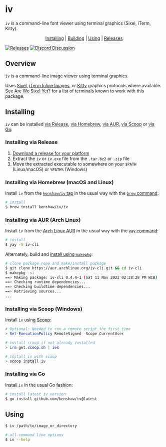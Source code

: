 # iv

`iv` is a command-line font viewer using terminal graphics (Sixel, iTerm,
Kitty).

<p align="center">
  <a href="#installing" title="Installing">Installing</a> |
  <a href="#building" title="Building">Building</a> |
  <a href="#using" title="Using">Using</a> |
  <a href="https://github.com/kenshaw/iv/releases" title="Releases">Releases</a>
</p>

[![Releases][release-status]][Releases]
[![Discord Discussion][discord-status]][discord]

[releases]: https://github.com/kenshaw/iv/releases "Releases"
[release-status]: https://img.shields.io/github/v/release/kenshaw/iv?display_name=tag&sort=semver "Latest Release"
[discord]: https://discord.gg/WDWAgXwJqN "Discord Discussion"
[discord-status]: https://img.shields.io/discord/829150509658013727.svg?label=Discord&logo=Discord&colorB=7289da&style=flat-square "Discord Discussion"

## Overview

`iv` is a command-line image viewer using terminal graphics.

Uses [Sixel][sixel], [iTerm Inline Images][iterm], or [Kitty][kitty] graphics
protocols where available. See [Are We Sixel Yet?][arewesixelyet] for a list of
terminals known to work with this package.

[sixel]: https://saitoha.github.io/libsixel/
[iterm]: https://iterm2.com/documentation-images.html
[kitty]: https://sw.kovidgoyal.net/kitty/graphics-protocol/
[arewesixelyet]: https://www.arewesixelyet.com

## Installing

`iv` can be installed [via Release][], [via Homebrew][], [via AUR][], [via
Scoop][] or [via Go][]:

[via Release]: #installing-via-release
[via Homebrew]: #installing-via-homebrew-macos-and-linux
[via AUR]: #installing-via-aur-arch-linux
[via Scoop]: #installing-via-scoop-windows
[via Go]: #installing-via-go

### Installing via Release

1. [Download a release for your platform][releases]
2. Extract the `iv` or `iv.exe` file from the `.tar.bz2` or `.zip` file
3. Move the extracted executable to somewhere on your `$PATH` (Linux/macOS) or
   `%PATH%` (Windows)

### Installing via Homebrew (macOS and Linux)

Install `iv` from the [`kenshaw/iv` tap][iv-tap] in the usual way with the [`brew`
command][homebrew]:

```sh
# install
$ brew install kenshaw/iv/iv
```

### Installing via AUR (Arch Linux)

Install `iv` from the [Arch Linux AUR][aur] in the usual way with the [`yay`
command][yay]:

```sh
# install
$ yay -S iv-cli
```

Alternately, build and [install using `makepkg`][arch-makepkg]:

```sh
# clone package repo and make/install package
$ git clone https://aur.archlinux.org/iv-cli.git && cd iv-cli
$ makepkg -si
==> Making package: iv-cli 0.4.4-1 (Sat 11 Nov 2023 02:28:28 PM WIB)
==> Checking runtime dependencies...
==> Checking buildtime dependencies...
==> Retrieving sources...
...
```

### Installing via Scoop (Windows)

Install `iv` using [Scoop](https://scoop.sh):

```powershell
# Optional: Needed to run a remote script the first time
> Set-ExecutionPolicy RemoteSigned -Scope CurrentUser

# install scoop if not already installed
> irm get.scoop.sh | iex

# install iv with scoop
> scoop install iv
```

### Installing via Go

Install `iv` in the usual Go fashion:

```sh
# install latest iv version
$ go install github.com/kenshaw/iv@latest
```

## Using

```sh
$ iv /path/to/image_or_directory

# all command line options
$ iv --help
```

[homebrew]: https://brew.sh/
[iv-tap]: https://github.com/kenshaw/homebrew-iv
[aur]: https://aur.archlinux.org/packages/iv-cli
[arch-makepkg]: https://wiki.archlinux.org/title/makepkg
[yay]: https://github.com/Jguer/yay
